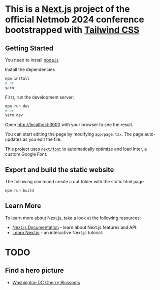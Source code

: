 # This is a [Next.js](https://nextjs.org/) project of the official Netmob 2024 conference bootstrapped with [Tailwind CSS](https://tailwindcss.com/)

## Getting Started
You need to install [node.js](https://nodejs.org/en)

Install the dependencies
```bash
npm install 
# or
yarn
```

First, run the development server:

```bash
npm run dev
# or
yarn dev
```

Open [http://localhost:3000](http://localhost:3000) with your browser to see the result.

You can start editing the page by modifying `app/page.tsx`. The page auto-updates as you edit the file.

This project uses [`next/font`](https://nextjs.org/docs/basic-features/font-optimization) to automatically optimize and load Inter, a custom Google Font.

## Export and build the static website

The following command create a out folder with the static html page 
```bash
npm run build 
```

## Learn More

To learn more about Next.js, take a look at the following resources:

- [Next.js Documentation](https://nextjs.org/docs) - learn about Next.js features and API.
- [Learn Next.js](https://nextjs.org/learn) - an interactive Next.js tutorial.

# TODO

## Find a hero picture
* [Washington DC Cherry Blossoms](https://www.cntraveler.com/story/how-to-see-washington-dc-cherry-blossoms-this-year)